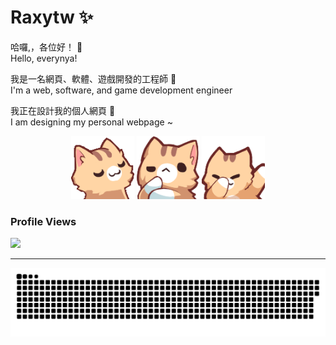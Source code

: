 # Raxytw ✨
哈囉,，各位好！ 👋  
Hello, everynya!

我是一名網頁、軟體、遊戲開發的工程師 📖  
I'm a web, software, and game development engineer

我正在設計我的個人網頁 🔭  
I am designing my personal webpage ~  

<div align="center">
  <img src="./src/Furry-left.png" alt="Furry-果糖" width="20%">
  <img src="./src/Furry-center.png" alt="Furry-果糖" width="20%">
  <img src="./src/Furry-right.png" alt="Furry-果糖" width="20%">
</div>

### Profile Views
![](https://moe-counter.glitch.me/get/@Raxytw.github.readme)

---

<picture>
  <source media="(prefers-color-scheme: dark)" srcset="https://raw.githubusercontent.com/Raxytw/Raxytw/output/github-contribution-grid-snake-dark.svg">
  <source media="(prefers-color-scheme: light)" srcset="https://raw.githubusercontent.com/Raxytw/Raxytw/output/github-contribution-grid-snake.svg">
  <img alt="github contribution grid snake animation" src="https://raw.githubusercontent.com/Raxytw/Raxytw/output/github-contribution-grid-snake.svg">
</picture>
